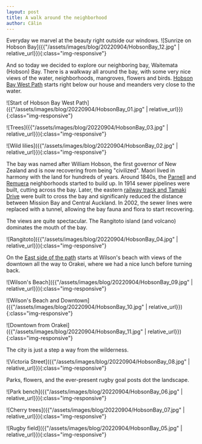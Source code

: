 ```yaml
---
layout: post
title: A walk around the neighborhood
author: Călin
---
```


Everyday we marvel at the beauty right outside our windows.
![Sunrize on Hobson Bay]({{"/assets/images/blog/20220904/HobsonBay_12.jpg" | relative_url}}){:class="img-responsive"}

And so today we decided to explore our neighboring bay, Waitemata (Hobson) Bay. There is a walkway all around the bay, with some very nice views of the water, neighborhoods, mangroves, flowers and birds. [Hobson Bay West Path](https://www.aucklandcouncil.govt.nz/parks-recreation/get-outdoors/aklpaths/Pages/path-detail.aspx?ItemId=258) starts right below our house and meanders very close to the water.

![Start of Hobson Bay West Path]({{"/assets/images/blog/20220904/HobsonBay_01.jpg" | relative_url}}){:class="img-responsive"}

![Trees]({{"/assets/images/blog/20220904/HobsonBay_03.jpg" | relative_url}}){:class="img-responsive"}

![Wild lilies]({{"/assets/images/blog/20220904/HobsonBay_02.jpg" | relative_url}}){:class="img-responsive"}

The bay was named after William Hobson, the first governor of New Zealand and is now recovering from being "civilized". Maori lived in harmony with the land for hundreds of years. Around 1840s, the [Parnell](https://www.parnell.net.nz/discover/heritage-and-history/) and [Remuera](https://www.remuera.org.nz/history-and-heritage) neighborhoods started to build up. In 1914 sewer pipelines were built, cutting across the bay. Later, the eastern [railway track and Tamaki Drive](https://teara.govt.nz/en/photograph/16207/hobson-bay) were built to cross the bay and significanly reduced the distance between Mission Bay and Central Auckland. In 2002, the sewer lines were replaced with a tunnel, allowing the bay fauna and flora to start recovering.

The views are quite spectacular. The Rangitoto island (and volcano) dominates the mouth of the bay.

![Rangitoto]({{"/assets/images/blog/20220904/HobsonBay_04.jpg" | relative_url}}){:class="img-responsive"}


On the [East side of the path](https://www.aucklandcouncil.govt.nz/parks-recreation/get-outdoors/aklpaths/Pages/path-detail.aspx?ItemId=133) starts at Wilson's beach with views of the downtown
all the way to Orakei, where we had a nice lunch before turning back.

![Wilson's Beach]({{"/assets/images/blog/20220904/HobsonBay_09.jpg" | relative_url}}){:class="img-responsive"}

![Wilson's Beach and Downtown]({{"/assets/images/blog/20220904/HobsonBay_10.jpg" | relative_url}}){:class="img-responsive"}

![Downtown from Orakei]({{"/assets/images/blog/20220904/HobsonBay_11.jpg" | relative_url}}){:class="img-responsive"}

The city is just a step a way from the wilderness.

![Victoria Street]({{"/assets/images/blog/20220904/HobsonBay_08.jpg" | relative_url}}){:class="img-responsive"}

Parks, flowers, and the ever-present rugby goal posts dot the landscape.

![Park bench]({{"/assets/images/blog/20220904/HobsonBay_06.jpg" | relative_url}}){:class="img-responsive"}

![Cherry trees]({{"/assets/images/blog/20220904/HobsonBay_07.jpg" | relative_url}}){:class="img-responsive"}

![Rugby field]({{"/assets/images/blog/20220904/HobsonBay_05.jpg" | relative_url}}){:class="img-responsive"}





